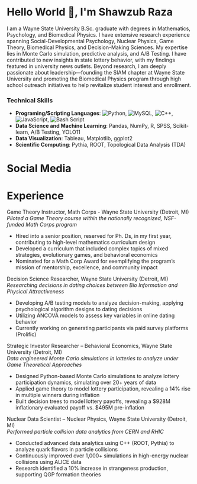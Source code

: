 # Hello World 👋,  I'm Shawzub Raza

I am a Wayne State University B.Sc. graduate with degrees in Mathematics, Psychology, and Biomedical Physics. I have extensive research experience spanning Social-Developmental Psychology, Nuclear Physics, Game Theory, Biomedical Physics, and Decision-Making Sciences. My expertise lies in Monte Carlo simulation, predictive analysis, and A/B Testing. I have contributed to new insights in state lottery behavior, with my findings featured in university news outlets. Beyond research, I am deeply passionate about leadership—founding the SIAM chapter at Wayne State University and promoting the Biomedical Physics program through high school outreach initiatives to help revitalize student interest and enrollment.

### Technical Skills
- **Programing/Scripting Languages**: ![Python](https://img.shields.io/badge/python-3670A0?style=for-the-badge&logo=python&logoColor=ffdd54), ![MySQL](https://img.shields.io/badge/mysql-4479A1.svg?style=for-the-badge&logo=mysql&logoColor=white), ![C++](https://img.shields.io/badge/c++-%2300599C.svg?style=for-the-badge&logo=c%2B%2B&logoColor=white), ![JavaScript](https://img.shields.io/badge/javascript-%23323330.svg?style=for-the-badge&logo=javascript&logoColor=%23F7DF1E), ![Bash Script](https://img.shields.io/badge/bash_script-%23121011.svg?style=for-the-badge&logo=gnu-bash&logoColor=white) </br>
- **Data Science and Machine Learning**: Pandas, NumPy, R, SPSS, Scikit-learn, A/B Testing, YOLO11
- **Data Visualization**: Tableau, Matplotlib, ggplot2
- **Scientific Computing**: Pythia, ROOT, Topological Data Analysis (TDA) 

# Social Media


# Experience 
Game Theory Instructor, Math Corps - Wayne State University (Detroit, MI)                            
_Piloted a Game Theory course within the nationally recognized, NSF-funded Math Corps program_
- Hired into a senior position, reserved for Ph. Ds, in my first year, contributing to high-level mathematics curriculum design
- Developed a curriculum that included complex topics of mixed strategies, evolutionary games, and behavioral economics
- Nominated for a Math Corp Award for exemplifying the program’s mission of mentorship, excellence, and community impact

Decision Science Researcher, Wayne State University (Detroit, MI)                                                                            
_Researching decisions in dating choices between Bio Information and Physical Attractiveness_
- Developing A/B testing models to analyze decision-making, applying psychological algorithm designs to dating decisions
- Utilizing ANCOVA models to assess key variables in online dating behavior
- Currently working on generating participants via paid survey platforms (Prolific)

Strategic Investor Researcher – Behavioral Economics, Wayne State University (Detroit, MI)                       
_Data engineered Monte Carlo simulations in lotteries to analyze under Game Theoretical Approaches_
- Designed Python-based Monte Carlo simulations to analyze lottery participation dynamics, simulating over 20+ years of data
- Applied game theory to model lottery participation, revealing a 14% rise in multiple winners during inflation
- Built decision trees to model lottery payoffs, revealing a $928M inflationary evaluated payoff vs. $495M pre-inflation

Nuclear Data Scientist – Nuclear Physics, Wayne State University (Detroit, MI)                                                     
_Performed particle collision data analytics from CERN and RHIC_
- Conducted advanced data analytics using C++ (ROOT, Pythia) to analyze quark flavors in particle collisions
- Continuously improved over 1,000+ simulations in high-energy nuclear collisions using ALICE data
- Research identified a 10% increase in strangeness production, supporting QGP formation theories


